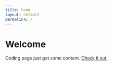 ```yaml
---
title: home
layout: default
permalink: /
---
```


# Welcome

Coding page just got some content. [Check it out](./coding).
